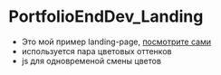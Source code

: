 # PortfolioEndDev_Landing

- Это мой пример landing-page, [посмотрите сами](https://maximbesperstov.github.io/Luxestate_landing/)
- используется пара цветовых оттенков
- js для одновременой смены цветов

